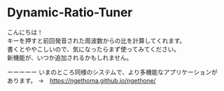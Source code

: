# Dynamic-Ratio-Tuner

こんにちは！  
キーを押すと前回発音された周波数からの比を計算してくれます。  
書くとややこしいので、気になったらまず使ってみてください。  
新機能が、いつか追加されるかもしれません。

ーーーーー
いまのところ同様のシステムで、より多機能なアプリケーションがあります。
→　https://ngethoma.github.io/ngethone/
